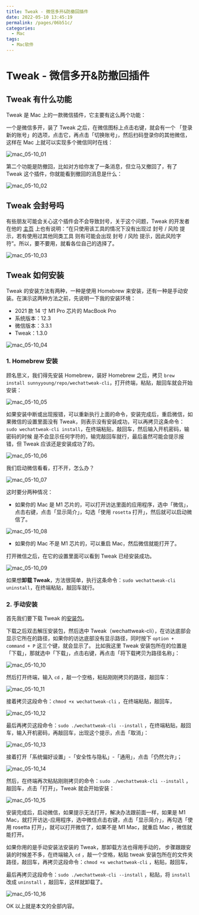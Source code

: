 ```yaml
---
title: Tweak - 微信多开&防撤回插件
date: 2022-05-10 13:45:19
permalink: /pages/06b51c/
categories:
  - Mac
tags:
  - Mac软件
---
```

  
# Tweak - 微信多开&防撤回插件

## Tweak 有什么功能

Tweak 是 Mac 上的一款微信插件，它主要有这么两个功能：

一个是微信多开，装了 Tweak 之后，在微信图标上点击右键，就会有一个 「登录新的账号」的选项，点击它，再点击「切换账号」，然后扫码登录你的其他微信，这样在 Mac 上就可以实现多个微信同时在线：

![mac_05-10_01](https://fastly.jsdelivr.net/gh/oliver556/image-hosting@master/20220510/mac_05-10_01.1geahe1zn0cg.webp)

第二个功能是防撤回，比如对方给你发了一条消息，但立马又撤回了，有了 Tweak 这个插件，你就能看到撤回的消息是什么：

![mac_05-10_02](https://fastly.jsdelivr.net/gh/oliver556/image-hosting@master/20220510/mac_05-10_02.57gqlw6mxzo0.webp)

## Tweak 会封号吗

有些朋友可能会关心这个插件会不会导致封号，关于这个问题，Tweak 的开发者在他的 [主页](https://github.com/Sunnyyoung/WeChatTweak-macOS) 上也有说明：“在只使用该工具的情况下没有出现过 封号 / 风险 提示，若有使用过其他同类工具
则有可能会出现 封号 / 风险 提示，因此风险字符”。所以，要不要用，就看各位自己的选择了。

![mac_05-10_03](https://fastly.jsdelivr.net/gh/oliver556/image-hosting@master/20220510/mac_05-10_03.6ngmz8i8d5g0.webp)

## Tweak 如何安装

Tweak 的安装方法有两种，一种是使用 Homebrew 来安装，还有一种是手动安装。在演示这两种方法之前，先说明一下我的安装环境：

- 2021 款 14 寸 M1 Pro 芯片的 MacBook Pro
- 系统版本：12.3
- 微信版本：3.3.1
- Tweak：1.3.0

![mac_05-10_04](https://fastly.jsdelivr.net/gh/oliver556/image-hosting@master/20220510/mac_05-10_04.4bbalzoq8za0.webp)

### 1. Homebrew 安装

顾名思义，我们得先安装 Homebrew，装好 Homebrew 之后，拷贝 `brew install sunnyyoung/repo/wechattweak-cli`，打开终端，粘贴，敲回车就会开始安装：

![mac_05-10_05](https://fastly.jsdelivr.net/gh/oliver556/image-hosting@master/20220510/mac_05-10_05.r0xt2cflg0w.webp)

如果安装中断或出现报错，可以重新执行上面的命令，安装完成后，重启微信，如果微信的设置里面没有 Tweak，则表示没有安装成功，可以再拷贝这条命令：`sudo wechattweak-cli install`，在终端粘贴，敲回车，然后输入开机密码，输密码的时候
是不会显示任何字符的，输完敲回车就行，最后虽然可能会提示报错，但 Tweak 应该还是安装成功了的。

![mac_05-10_06](https://fastly.jsdelivr.net/gh/oliver556/image-hosting@master/20220510/mac_05-10_06.6b7tc6fz3jo0.webp)

我们启动微信看看，打不开，怎么办？

![mac_05-10_07](https://fastly.jsdelivr.net/gh/oliver556/image-hosting@master/20220510/mac_05-10_07.78z22rpp5p80.webp)

这时要分两种情况：

- 如果你的 Mac 是 M1 芯片的，可以打开访达里面的应用程序，选中「微信」，点击右键，点击「显示简介」，勾选「使用 `rosetta` 打开」，然后就可以启动微信了。

![mac_05-10_08](https://fastly.jsdelivr.net/gh/oliver556/image-hosting@master/20220510/mac_05-10_08.6g45wiuwom40.webp)

- 如果你的 Mac 不是 M1 芯片的，可以重启 Mac，然后微信就能打开了。

打开微信之后，在它的设置里面可以看到 Tweak 已经安装成功。

![mac_05-10_09](https://fastly.jsdelivr.net/gh/oliver556/image-hosting@master/20220510/mac_05-10_09.486y3q1zdqw0.webp)

如果想**卸载 Tweak**，方法很简单，执行这条命令：`sudo wechattweak-cli uninstall`，在终端粘贴，敲回车就行。

### 2. 手动安装

首先我们要下载 Tweak 的[安装包](https://github.com/Sunnyyoung/WeChatTweak-macOS/releases)。

下载之后双击解压安装包，然后选中 Tweak（wechattweak-cli），在访达底部会显示它所在的路径，如果你的访达底部没有显示路径，同时按下 `option + command + P` 这三个键，就会显示了。
比如我这里 Tweak 安装包所在的位置是「下载」，那就选中「下载」，点击右键，再点击「将下载拷贝为路径名称」：

![mac_05-10_10](https://fastly.jsdelivr.net/gh/oliver556/image-hosting@master/20220510/mac_05-10_10.5gm03k440f80.webp)

然后打开终端，输入 `cd` ，敲一个空格，粘贴刚刚拷贝的路径，敲回车：

![mac_05-10_11](https://fastly.jsdelivr.net/gh/oliver556/image-hosting@master/20220510/mac_05-10_11.2m7etwmfra80.webp)

接着拷贝这段命令：`chmod +x wechattweak-cli` ，在终端粘贴，敲回车，

![mac_05-10_12](https://fastly.jsdelivr.net/gh/oliver556/image-hosting@master/20220510/mac_05-10_12.40t6y384xuw0.webp)

最后再拷贝这段命令：`sudo ./wechattweak-cli --install` ，在终端粘贴，敲回车，输入开机密码，再敲回车，出现这个提示，点击「取消」：

![mac_05-10_13](https://fastly.jsdelivr.net/gh/oliver556/image-hosting@master/20220510/mac_05-10_13.1bj0wqy6f2qo.webp)

接着打开「系统偏好设置」-「安全性与隐私」-「通用」，点击「仍然允许」；

![mac_05-10_14](https://fastly.jsdelivr.net/gh/oliver556/image-hosting@master/20220510/mac_05-10_14.3n56264w5540.webp)

然后，在终端再次粘贴刚刚拷贝的命令：`sudo ./wechattweak-cli --install` ，敲回车，点击「打开」，Tweak 就会开始安装：

![mac_05-10_15](https://fastly.jsdelivr.net/gh/oliver556/image-hosting@master/20220510/mac_05-10_15.1k75mdwopi00.webp)

安装完成后，启动微信，如果提示无法打开，解决办法跟前面一样，如果是 M1 Mac，就打开访达-应用程序，选中微信点击右键，点击「显示简介」，再勾选「使用 rosetta 打开」，就可以打开微信了，如果不是 M1 Mac，就重启 Mac ，微信就能打开。

如果你用的是手动安装法安装的 Tweak，那卸载方法也得用手动的， 步骤跟跟安装的时候差不多，在终端输入 `cd` ，敲一个空格，粘贴 tweak 安装包所在的文件夹路径，敲回车，再拷贝这段命令：`chmod +x wechattweak-cli` ，粘贴，敲回车，

最后再拷贝这段命令：`sudo ./wechattweak-cli --install` ，粘贴，将 `install` 改成 `uninstall` ，敲回车，这样就卸载了。

![mac_05-10_16](https://fastly.jsdelivr.net/gh/oliver556/image-hosting@master/20220510/mac_05-10_16.splcfa1vrvk.webp)

OK 以上就是本文的全部内容。
